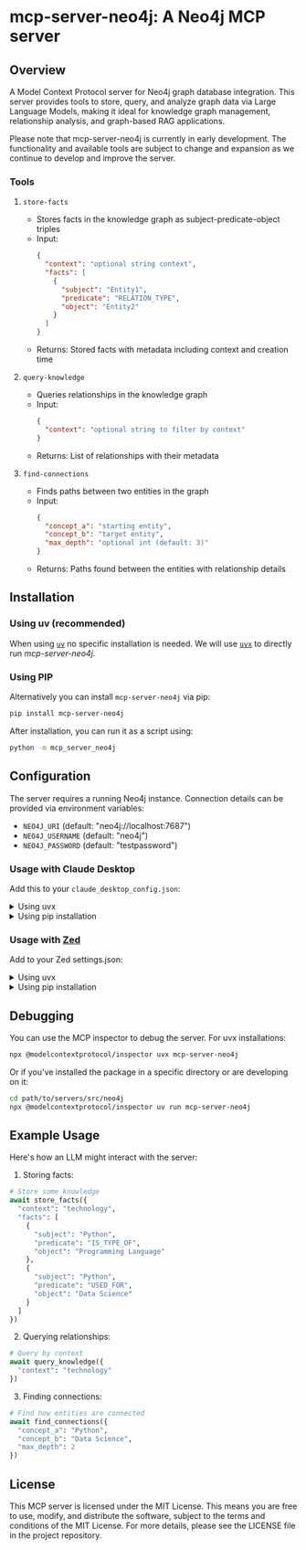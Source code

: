 # mcp-server-neo4j: A Neo4j MCP server

## Overview

A Model Context Protocol server for Neo4j graph database integration. This server provides tools to store, query, and analyze graph data via Large Language Models, making it ideal for knowledge graph management, relationship analysis, and graph-based RAG applications.

Please note that mcp-server-neo4j is currently in early development. The functionality and available tools are subject to change and expansion as we continue to develop and improve the server.

### Tools

1. `store-facts`
   - Stores facts in the knowledge graph as subject-predicate-object triples
   - Input:
     ```json
     {
       "context": "optional string context",
       "facts": [
         {
           "subject": "Entity1",
           "predicate": "RELATION_TYPE",
           "object": "Entity2"
         }
       ]
     }
     ```
   - Returns: Stored facts with metadata including context and creation time

2. `query-knowledge`
   - Queries relationships in the knowledge graph
   - Input:
     ```json
     {
       "context": "optional string to filter by context"
     }
     ```
   - Returns: List of relationships with their metadata

3. `find-connections`
   - Finds paths between two entities in the graph
   - Input:
     ```json
     {
       "concept_a": "starting entity",
       "concept_b": "target entity",
       "max_depth": "optional int (default: 3)"
     }
     ```
   - Returns: Paths found between the entities with relationship details

## Installation

### Using uv (recommended)

When using [`uv`](https://docs.astral.sh/uv/) no specific installation is needed. We will
use [`uvx`](https://docs.astral.sh/uv/guides/tools/) to directly run *mcp-server-neo4j*.

### Using PIP

Alternatively you can install `mcp-server-neo4j` via pip:

```bash
pip install mcp-server-neo4j
```

After installation, you can run it as a script using:

```bash
python -m mcp_server_neo4j
```

## Configuration

The server requires a running Neo4j instance. Connection details can be provided via environment variables:
- `NEO4J_URI` (default: "neo4j://localhost:7687")
- `NEO4J_USERNAME` (default: "neo4j")
- `NEO4J_PASSWORD` (default: "testpassword")

### Usage with Claude Desktop

Add this to your `claude_desktop_config.json`:

<details>
<summary>Using uvx</summary>

```json
"mcpServers": {
  "neo4j": {
    "command": "uvx",
    "args": ["mcp-server-neo4j"],
    "env": {
      "NEO4J_URI": "neo4j://localhost:7687",
      "NEO4J_USERNAME": "neo4j",
      "NEO4J_PASSWORD": "your-password"
    }
  }
}
```
</details>

<details>
<summary>Using pip installation</summary>

```json
"mcpServers": {
  "neo4j": {
    "command": "python",
    "args": ["-m", "mcp_server_neo4j"],
    "env": {
      "NEO4J_URI": "neo4j://localhost:7687",
      "NEO4J_USERNAME": "neo4j",
      "NEO4J_PASSWORD": "your-password"
    }
  }
}
```
</details>

### Usage with [Zed](https://github.com/zed-industries/zed)

Add to your Zed settings.json:

<details>
<summary>Using uvx</summary>

```json
"context_servers": [
  "mcp-server-neo4j": {
    "command": "uvx",
    "args": ["mcp-server-neo4j"],
    "env": {
      "NEO4J_URI": "neo4j://localhost:7687",
      "NEO4J_USERNAME": "neo4j",
      "NEO4J_PASSWORD": "your-password"
    }
  }
],
```
</details>

<details>
<summary>Using pip installation</summary>

```json
"context_servers": {
  "mcp-server-neo4j": {
    "command": "python",
    "args": ["-m", "mcp_server_neo4j"],
    "env": {
      "NEO4J_URI": "neo4j://localhost:7687",
      "NEO4J_USERNAME": "neo4j",
      "NEO4J_PASSWORD": "your-password"
    }
  }
},
```
</details>

## Debugging

You can use the MCP inspector to debug the server. For uvx installations:

```bash
npx @modelcontextprotocol/inspector uvx mcp-server-neo4j
```

Or if you've installed the package in a specific directory or are developing on it:

```bash
cd path/to/servers/src/neo4j
npx @modelcontextprotocol/inspector uv run mcp-server-neo4j
```

## Example Usage

Here's how an LLM might interact with the server:

1. Storing facts:
```python
# Store some knowledge
await store_facts({
  "context": "technology",
  "facts": [
    {
      "subject": "Python",
      "predicate": "IS_TYPE_OF",
      "object": "Programming Language"
    },
    {
      "subject": "Python",
      "predicate": "USED_FOR",
      "object": "Data Science"
    }
  ]
})
```

2. Querying relationships:
```python
# Query by context
await query_knowledge({
  "context": "technology"
})
```

3. Finding connections:
```python
# Find how entities are connected
await find_connections({
  "concept_a": "Python",
  "concept_b": "Data Science",
  "max_depth": 2
})
```

## License

This MCP server is licensed under the MIT License. This means you are free to use, modify, and distribute the software, subject to the terms and conditions of the MIT License. For more details, please see the LICENSE file in the project repository.